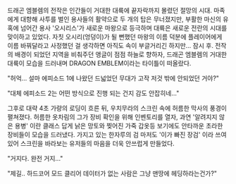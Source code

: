 드래곤 엠블렘의 전작은 인간들이 거대한 대륙에 끝자락까지 몰렸던 절망의 시대. 
마족에게 대항해 사투를 벌인 용사들의 활약으로 두 개의 탑은 무너졌지만, 부활한 마신의 유혹에 넘어간 용사 '오시리스'가 새로운 마왕으로 등극하며 대륙은 새로운 전란의 시대를 맞이하고 있었다. 
자칫 오시리(엉덩이)가 될 뻔했던 마왕의 이름 덕분에 플레이어에게 이름 바꿔달라고 사정했던 걸 생각하면 아직도 속이 부글거리긴 하지만... 
잠시 후. 전작의 배경이 되었던 지역을 비춰주던 앵글이 점점 하늘로 향하자, 드래곤 엠블렘의 거대한 대륙이 모습을 드러내며 DRAGON EMBLEM이라는 타이틀이 떠올랐다. 

"허억... 설마 에피소드 1에 나왔던 드넓었던 무대가 고작 저것 밖에 안되었던 거야?" 

"대체 에피소드 2는 어떤 방식으로 진행 되는 건지 감도 안잡히네..." 

그후로 대략 4초 가량의 로딩이 흐른 뒤, 우치무라의 스크린 속에 허름한 막사의 풍경이 펼쳐졌다. 
허름한 옷차림의 그가 장비 확인을 위해 인벤토리를 열자, 과연 '알려지지 않은 용병' 이란 클래스 답게 낡은 망토와 찢어진 가죽 갑옷등 보기에도 안타까운 초라한 장비들이 모습을 드러냈다. 
가지고 있는 한자루의 검 마저도 '이가 빠진 장검' 이라 쓰여 있어 스크린을 바라보는 유저들의 마음을 더욱 안쓰럽게 만들었다. 

"거지다. 완전 거지..." 

"제길.. 하드코어 모드 클리어 데이터가 없는 사람은 그냥 맨땅에 헤딩하라는건가?" 